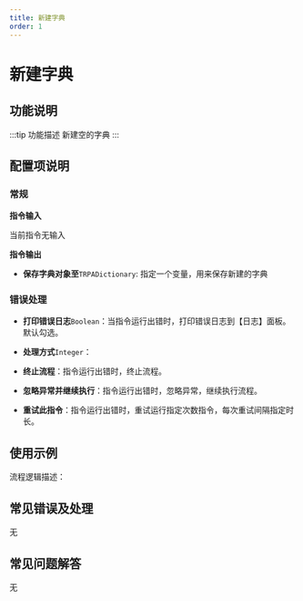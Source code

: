 ```yaml
---
title: 新建字典
order: 1
---
```


# 新建字典

## 功能说明

:::tip 功能描述
新建空的字典
:::

## 配置项说明

### 常规

**指令输入**

当前指令无输入


**指令输出**

- **保存字典对象至**`TRPADictionary`: 指定一个变量，用来保存新建的字典

### 错误处理

- **打印错误日志**`Boolean`：当指令运行出错时，打印错误日志到【日志】面板。默认勾选。

- **处理方式**`Integer`：

 - **终止流程**：指令运行出错时，终止流程。

 - **忽略异常并继续执行**：指令运行出错时，忽略异常，继续执行流程。

 - **重试此指令**：指令运行出错时，重试运行指定次数指令，每次重试间隔指定时长。

## 使用示例

流程逻辑描述：

## 常见错误及处理

无

## 常见问题解答

无

